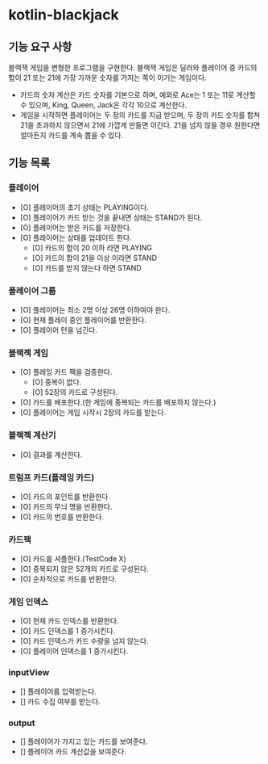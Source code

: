 # kotlin-blackjack

## 기능 요구 사항

블랙잭 게임을 변형한 프로그램을 구현한다. 블랙잭 게임은 딜러와 플레이어 중 카드의 합이 21 또는 21에 가장 가까운 숫자를 가지는 쪽이 이기는 게임이다.

- 카드의 숫자 계산은 카드 숫자를 기본으로 하며, 예외로 Ace는 1 또는 11로 계산할 수 있으며, King, Queen, Jack은 각각 10으로 계산한다.
- 게임을 시작하면 플레이어는 두 장의 카드를 지급 받으며, 두 장의 카드 숫자를 합쳐 21을 초과하지 않으면서 21에 가깝게 만들면 이긴다. 21을 넘지 않을 경우 원한다면 얼마든지 카드를 계속 뽑을 수 있다.

## 기능 목록

### 플레이어

- [O] 플레이어의 초기 상태는 PLAYING이다.
- [O] 플레이어가 카드 받는 것을 끝내면 상태는 STAND가 된다.
- [O] 플레이어는 받은 카드를 저장한다.
- [O] 플레이어는 상태를 업데이트 한다.
  - [O] 카드의 합이 20 이하 라면 PLAYING
  - [O] 카드의 합이 21을 이상 이라면 STAND
  - [O] 카드를 받지 않는다 하면 STAND

### 플레이어 그룹
- [O] 플레이어는 최소 2명 이상 26명 이하여야 한다.
- [O] 현재 플레이 중인 플레이어를 반환한다.
- [O] 플레이어 턴을 넘긴다.

### 블랙젝 게임

- [O] 플레잉 카드 팩을 검증한다.
    - [O] 중복이 없다.
    - [O] 52장의 카드로 구성된다.
- [O] 카드를 배포한다.(한 게임에 중복되는 카드를 배포하지 않는다.)
- [O] 플레이어는 게임 시작시 2장의 카드를 받는다.

### 블랙젝 계산기
- [O] 결과를 계산한다.

### 트럼프 카드(플레잉 카드)

- [O] 카드의 포인트를 반환한다.
- [O] 카드의 무늬 명을 반환한다.
- [O] 카드의 번호를 반환한다.

### 카드팩

- [O] 카드를 셔플한다.(TestCode X)
- [O] 중복되지 않은 52개의 카드로 구성된다.
- [O] 순차적으로 카드를 반환한다.

### 게임 인덱스

- [O] 현재 카드 인덱스를 반환한다.
- [O] 카드 인덱스를 1 증가시킨다.
- [O] 카드 인덱스가 카드 수량을 넘지 않는다.
- [O] 플레이어 인덱스를 1 증가시킨다.

### inputView

- [] 플레이어를 입력받는다.
- [] 카드 수집 여부를 받는다.

### output

- [] 플레이어가 가지고 있는 카드를 보여준다.
- [] 플레이어 카드 계산값을 보여준다.
